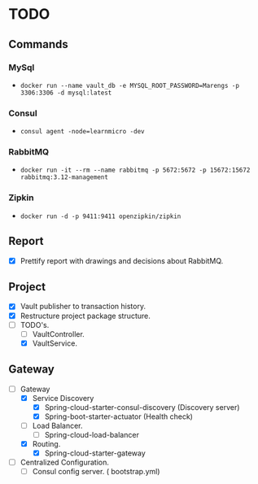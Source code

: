 
# TODO

## Commands

### MySql
* ``docker run --name vault_db -e MYSQL_ROOT_PASSWORD=Marengs -p 3306:3306 -d mysql:latest``

### Consul
* ``consul agent -node=learnmicro -dev``

### RabbitMQ
* ``docker run -it --rm --name rabbitmq -p 5672:5672 -p 15672:15672 rabbitmq:3.12-management``

### Zipkin
* ``docker run -d -p 9411:9411 openzipkin/zipkin``

## Report

* [x] Prettify report with drawings and decisions about RabbitMQ.

## Project

* [x] Vault publisher to transaction history.
* [x] Restructure project package structure.
* [ ] TODO's.
  * [ ] VaultController.
  * [x] VaultService.
  
## Gateway

* [ ] Gateway
    * [x] Service Discovery
        * [x] Spring-cloud-starter-consul-discovery (Discovery server)
        * [x] Spring-boot-starter-actuator (Health check)
    * [ ] Load Balancer.
        * [ ] Spring-cloud-load-balancer
    * [x] Routing.
        * [x] Spring-cloud-starter-gateway
* [ ] Centralized Configuration.
    * [ ] Consul config server. ( bootstrap.yml)
